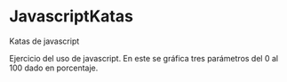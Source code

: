 # JavascriptKatas
Katas de javascript

Ejercicio del uso de javascript.
En este se gráfica tres parámetros del 0 al 100 dado en porcentaje.
